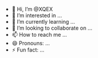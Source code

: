 - 👋 Hi, I’m @XQEX
- 👀 I’m interested in ...
- 🌱 I’m currently learning ...
- 💞️ I’m looking to collaborate on ...
- 📫 How to reach me ...
- 😄 Pronouns: ...
- ⚡ Fun fact: ...

<!---
XQEX/XQEX is a ✨ special ✨ repository because its `README.md` (this file) appears on your GitHub profile.
You can click the Preview link to take a look at your changes.
--->
